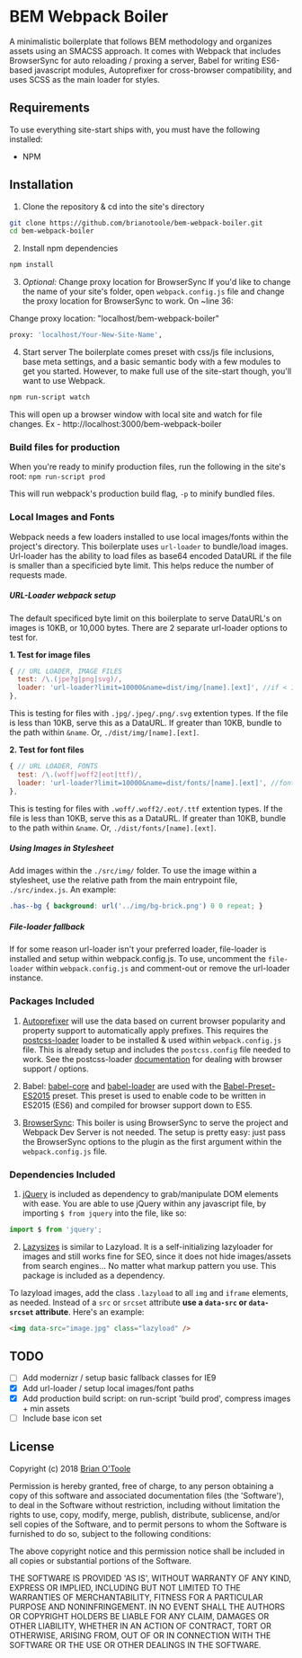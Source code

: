 # BEM Webpack Boiler
A minimalistic boilerplate that follows BEM methodology and organizes assets using an SMACSS approach. It comes with Webpack that includes BrowserSync for auto reloading / proxing a server, Babel for writing ES6-based javascript modules, Autoprefixer for cross-browser compatibility, and uses SCSS as the main loader for styles.

## Requirements
To use everything site-start ships with, you must have the following installed:

* NPM

## Installation
1. Clone the repository & cd into the site's directory
``` bash
git clone https://github.com/brianotoole/bem-webpack-boiler.git
cd bem-webpack-boiler
```

2. Install npm dependencies
``` bash
npm install
```
3. *Optional:* Change proxy location for BrowserSync
If you'd like to change the name of your site's folder, open `webpack.config.js` file and change the proxy location for BrowserSync to work. On ~line 36:

Change proxy location: "localhost/bem-webpack-boiler"
``` bash
proxy: 'localhost/Your-New-Site-Name', 
```

4. Start server
The boilerplate comes preset with css/js file inclusions, base meta settings, and a basic semantic body with a few modules to get you started. However, to make full use of the site-start though, you'll want to use Webpack.

``` bash
npm run-script watch
```

This will open up a browser window with local site and watch for file changes. Ex - http://localhost:3000/bem-webpack-boiler

### Build files for production
When you're ready to minify production files, run the following in the site's root:
`npm run-script prod`

This will run webpack's production build flag, `-p` to minify bundled files.

### Local Images and Fonts
Webpack needs a few loaders installed to use local images/fonts within the project's directory. This boilerplate uses `url-loader` to bundle/load images. Url-loader has the ability to load files as base64 encoded DataURL if the file is smaller than a specificied byte limit. This helps reduce the number of requests made. 

##### URL-Loader webpack setup
The default specificed byte limit on this boilerplate to serve DataURL's on images is 10KB, or 10,000 bytes. There are 2 separate url-loader options to test for. 

**1. Test for image files**
``` javascript
{ // URL LOADER, IMAGE FILES
  test: /\.(jpe?g|png|svg)/,
  loader: 'url-loader?limit=10000&name=dist/img/[name].[ext]', //if < 10 kb, base64 encode img to css
},
```
This is testing for files with `.jpg/.jpeg/.png/.svg` extention types. If the file is less than 10KB, serve this as a DataURL. If greater than 10KB, bundle to the path within `&name`. Or, `./dist/img/[name].[ext]`.

**2. Test for font files**
``` javascript
{ // URL LOADER, FONTS
  test: /\.(woff|woff2|eot|ttf)/,
  loader: 'url-loader?limit=10000&name=dist/fonts/[name].[ext]', //font files to './dist/fonts/**.'
},
```
This is testing for files with `.woff/.woff2/.eot/.ttf` extention types. If the file is less than 10KB, serve this as a DataURL. If greater than 10KB, bundle to the path within `&name`. Or, `./dist/fonts/[name].[ext]`.

##### Using Images in Stylesheet
Add images within the `./src/img/` folder.
To use the image within a stylesheet, use the relative path from the main entrypoint file, `./src/index.js`. An example:
``` css
.has--bg { background: url('../img/bg-brick.png') 0 0 repeat; }
```

##### File-loader fallback
If for some reason url-loader isn't your preferred loader, file-loader is installed and setup within webpack.config.js. To use, uncomment the `file-loader` within `webpack.config.js` and comment-out or remove the url-loader instance.

### Packages Included
1. [Autoprefixer](https://www.npmjs.com/package/autoprefixer)
will use the data based on current browser popularity and property support to automatically apply prefixes. This requires the [postcss-loader](https://github.com/postcss/postcss-loader) loader to be installed & used within `webpack.config.js` file. This is already setup and includes the `postcss.config` file needed to work. See the postcss-loader [documentation](https://github.com/postcss/postcss-loader) for dealing with browser support / options.


2. Babel: [babel-core](https://github.com/babel/babel-loader) and [babel-loader](https://github.com/babel/babel-loader) are used with the [Babel-Preset-ES2015](https://www.npmjs.com/package/babel-preset-es2015-webpack) preset. This preset is used to enable code to be written in ES2015 (ES6) and compiled for browser support down to ES5.

3. [BrowserSync](https://www.npmjs.com/package/browser-sync-webpack-plugin): 
This boiler is using BrowserSync to serve the project and Webpack Dev Server is not needed. The setup is pretty easy: just pass the BrowserSync options to the plugin as the first argument within the `webpack.config.js` file.


### Dependencies Included
1. [jQuery](https://www.npmjs.com/package/jquery) is included as dependency to grab/manipulate DOM elements with ease. You are able to use jQuery within any javascript file, by importing `$ from jquery` into the file, like so:
``` javascript 
import $ from 'jquery'; 
```

2. [Lazysizes](https://www.npmjs.com/package/lazysizes) is similar to Lazyload. It is a self-initializing lazyloader for images and still works fine for SEO, since it does not hide images/assets from search engines... No matter what markup pattern you use. This package is included as a dependency. 

To lazyload images, add the class `.lazyload` to all `img` and `iframe` elements, as needed. Instead of a `src` or `srcset` attribute **use a `data-src` or `data-srcset` attribute**. Here's an example:
``` html
<img data-src="image.jpg" class="lazyload" />
```

## TODO
- [ ] Add modernizr / setup basic fallback classes for IE9
- [X] Add url-loader / setup local images/font paths
- [X] Add production build script: on run-script 'build prod', compress images + min assets
- [ ] Include base icon set

## License
Copyright (c) 2018 [Brian O'Toole](https://brianzotoole.com)

Permission is hereby granted, free of charge, to any person obtaining a copy of this software and associated documentation files (the 'Software'), to deal in the Software without restriction, including without limitation the rights to use, copy, modify, merge, publish, distribute, sublicense, and/or sell copies of the Software, and to permit persons to whom the Software is furnished to do so, subject to the following conditions:

The above copyright notice and this permission notice shall be included in all copies or substantial portions of the Software.

THE SOFTWARE IS PROVIDED 'AS IS', WITHOUT WARRANTY OF ANY KIND, EXPRESS OR IMPLIED, INCLUDING BUT NOT LIMITED TO THE WARRANTIES OF MERCHANTABILITY, FITNESS FOR A PARTICULAR PURPOSE AND NONINFRINGEMENT. IN NO EVENT SHALL THE AUTHORS OR COPYRIGHT HOLDERS BE LIABLE FOR ANY CLAIM, DAMAGES OR OTHER LIABILITY, WHETHER IN AN ACTION OF CONTRACT, TORT OR OTHERWISE, ARISING FROM, OUT OF OR IN CONNECTION WITH THE SOFTWARE OR THE USE OR OTHER DEALINGS IN THE SOFTWARE.
